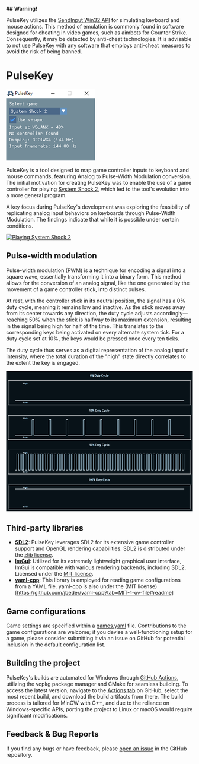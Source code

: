 **## Warning!**

PulseKey utilizes the [SendInput Win32 API](https://learn.microsoft.com/en-us/windows/win32/api/winuser/nf-winuser-sendinput) for simulating keyboard and mouse actions. This method of emulation is commonly found in software designed for cheating in video games, such as aimbots for Counter Strike. Consequently, it may be detected by anti-cheat technologies. It is advisable to not use PulseKey with any software that employs anti-cheat measures to avoid the risk of being banned.

# PulseKey

![PulseKey](https://github.com/Donitzo/pulsekey/blob/main/images/pulsekey.png)

PulseKey is a tool designed to map game controller inputs to keyboard and mouse commands, featuring Analog to Pulse-Width Modulation conversion. The initial motivation for creating PulseKey was to enable the use of a game controller for playing [System Shock 2](https://store.steampowered.com/app/238210/System_Shock_2/), which led to the tool's evolution into a more general program.

A key focus during PulseKey's development was exploring the feasibility of replicating analog input behaviors on keyboards through Pulse-Width Modulation. The findings indicate that while it is possible under certain conditions.

[![Playing System Shock 2](https://img.youtube.com/vi/Eh83MLCsoFQ/0.jpg)](https://www.youtube.com/watch?v=Eh83MLCsoFQ)

## Pulse-width modulation

Pulse-width modulation (PWM) is a technique for encoding a signal into a square wave, essentially transforming it into a binary form. This method allows for the conversion of an analog signal, like the one generated by the movement of a game controller stick, into distinct pulses.

At rest, with the controller stick in its neutral position, the signal has a 0% duty cycle, meaning it remains low and inactive. As the stick moves away from its center towards any direction, the duty cycle adjusts accordingly—reaching 50% when the stick is halfway to its maximum extension, resulting in the signal being high for half of the time. This translates to the corresponding keys being activated on every alternate system tick. For a duty cycle set at 10%, the keys would be pressed once every ten ticks.

The duty cycle thus serves as a digital representation of the analog input's intensity, where the total duration of the "high" state directly correlates to the extent the key is engaged.

![Duty Cycle](https://github.com/Donitzo/pulsekey/blob/main/images/duty_cycle.png)

## Third-party libraries

- [**SDL2**](https://www.libsdl.org): PulseKey leverages SDL2 for its extensive game controller support and OpenGL rendering capabilities. SDL2 is distributed under the [zlib license](https://www.libsdl.org/license.php).
- [**ImGui**](https://github.com/ocornut/imgui): Utilized for its extremely lightweight graphical user interface, ImGui is compatible with various rendering backends, including SDL2. Licensed under the [MIT license](https://github.com/ocornut/imgui?tab=MIT-1-ov-file#readme).
- [**yaml-cpp**](https://github.com/jbeder/yaml-cpp): This library is employed for reading game configurations from a YAML file. yaml-cpp is also under the (MIT license)[https://github.com/jbeder/yaml-cpp?tab=MIT-1-ov-file#readme]

## Game configurations

Game settings are specified within a [games.yaml](./games/games.yaml) file. Contributions to the game configurations are welcome; if you devise a well-functioning setup for a game, please consider submitting it via an issue on GitHub for potential inclusion in the default configuration list.

## Building the project

PulseKey's builds are automated for Windows through [GitHub Actions](https://github.com/Donitzo/pulsekey/actions), utilizing the vcpkg package manager and CMake for seamless building. To access the latest version, navigate to the [Actions tab](https://github.com/Donitzo/pulsekey/actions) on GitHub, select the most recent build, and download the build artifacts from there. The build process is tailored for MinGW with G++, and due to the reliance on Windows-specific APIs, porting the project to Linux or macOS would require significant modifications.

## Feedback & Bug Reports

If you find any bugs or have feedback, please [open an issue](https://github.com/Donitzo/pulsekey/issues) in the GitHub repository.

